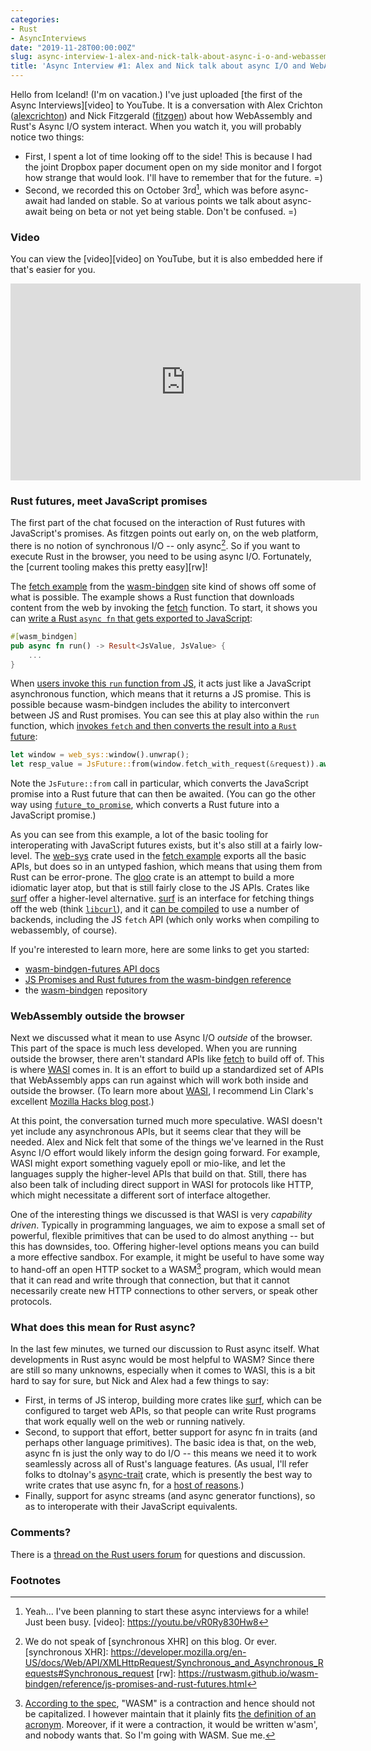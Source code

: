 ```yaml
---
categories:
- Rust
- AsyncInterviews
date: "2019-11-28T00:00:00Z"
slug: async-interview-1-alex-and-nick-talk-about-async-i-o-and-webassembly
title: 'Async Interview #1: Alex and Nick talk about async I/O and WebAssembly'
---
```


Hello from Iceland! (I'm on vacation.) I've just uploaded [the first
of the Async Interviews][video] to YouTube. It is a conversation with Alex
Crichton ([alexcrichton]) and Nick Fitzgerald ([fitzgen]) about how
WebAssembly and Rust's Async I/O system interact. When you watch it,
you will probably notice two things:

[alexcrichton]: https://github.com/alexcrichton
[fitzgen]: https://github.com/fitzgen

* First, I spent a lot of time looking off to the side! This is
  because I had the joint Dropbox paper document open on my side
  monitor and I forgot how strange that would look. I'll have to
  remember that for the future. =)
* Second, we recorded this on October 3rd[^planning], which was before
  async-await had landed on stable. So at various points we talk about
  async-await being on beta or not yet being stable. Don't be
  confused. =)

[^planning]: Yeah... I've been planning to start these async interviews for a while! Just been busy.
[video]: https://youtu.be/vR0Ry830Hw8

### Video

You can view the [video][video] on YouTube, but it is also embedded
here if that's easier for you.

<center><iframe width="560" height="315" src="https://www.youtube.com/embed/vR0Ry830Hw8" frameborder="0" allow="accelerometer; autoplay; encrypted-media; gyroscope; picture-in-picture" allowfullscreen></iframe></center>

### Rust futures, meet JavaScript promises

The first part of the chat focused on the interaction of Rust futures
with JavaScript's promises. As fitzgen points out early on, on the web
platform, there is no notion of synchronous I/O -- only async[^xhr].
So if you want to execute Rust in the browser, you need to be using
async I/O. Fortunately, the [current tooling makes this pretty easy][rw]!

[^xhr]: We do not speak of [synchronous XHR] on this blog. Or ever.
[synchronous XHR]: https://developer.mozilla.org/en-US/docs/Web/API/XMLHttpRequest/Synchronous_and_Asynchronous_Requests#Synchronous_request
[rw]: https://rustwasm.github.io/wasm-bindgen/reference/js-promises-and-rust-futures.html

The [fetch example] from the [wasm-bindgen] site kind of shows off
some of what is possible. The example shows a Rust function that
downloads content from the web by invoking the [fetch] function. To
start, it shows you can [write a Rust `async fn` that gets exported to
JavaScript](https://github.com/rustwasm/wasm-bindgen/blob/df34cf843eca7478e3879562670e52c889e32fdf/examples/fetch/src/lib.rs#L35-L36):

[fetch]: https://developer.mozilla.org/en-US/docs/Web/API/Fetch_API
[fetch example]: https://github.com/rustwasm/wasm-bindgen/blob/df34cf843eca7478e3879562670e52c889e32fdf/examples/fetch/src/lib.rs
[wasm-bindgen]: https://github.com/rustwasm/wasm-bindgen

```rust
#[wasm_bindgen]
pub async fn run() -> Result<JsValue, JsValue> {
    ...
}
```

When [users invoke this `run` function from
JS](https://github.com/rustwasm/wasm-bindgen/blob/df34cf843eca7478e3879562670e52c889e32fdf/examples/fetch/index.js#L5),
it acts just like a JavaScript asynchronous function, which means that
it returns a JS promise. This is possible because wasm-bindgen
includes the ability to interconvert between JS and Rust promises. You can see
this at play also within the `run` function, which [invokes `fetch` and then
converts the result into a `Rust` future](https://github.com/rustwasm/wasm-bindgen/blob/df34cf843eca7478e3879562670e52c889e32fdf/examples/fetch/src/lib.rs#L50-L51):

```rust
let window = web_sys::window().unwrap();
let resp_value = JsFuture::from(window.fetch_with_request(&request)).await?;
```

Note the `JsFuture::from` call in particular, which converts the
JavaScript promise into a Rust future that can then be awaited.  (You
can go the other way using [`future_to_promise`], which converts a
Rust future into a JavaScript promise.)

[`future_to_promise`]: https://docs.rs/wasm-bindgen-futures/0.4.1/wasm_bindgen_futures/fn.future_to_promise.html

As you can see from this example, a lot of the basic tooling for
interoperating with JavaScript futures exists, but it's also still at
a fairly low-level. The [web-sys] crate used in the [fetch example]
exports all the basic APIs, but does so in an untyped fashion, which
means that using them from Rust can be error-prone. The [gloo] crate
is an attempt to build a more idiomatic layer atop, but that is still
fairly close to the JS APIs. Crates like [surf] offer a higher-level
alternative. [surf] is an interface for fetching things off the web
(think [`libcurl`]), and it [can be compiled] to use a number of
backends, including the JS `fetch` API (which only works when
compiling to webassembly, of course).

[`libcurl`]: https://curl.haxx.se/libcurl/
[can be compiled]: https://docs.rs/surf/1.0.3/surf/#features

[web-sys]: https://crates.io/crates/web-sys
[gloo]: https://crates.io/crates/gloo
[surf]: https://github.com/http-rs/surf

If you're interested to learn more, here are some links to get you started:

* [wasm-bindgen-futures API docs](https://docs.rs/wasm-bindgen-futures/0.4.1/wasm_bindgen_futures/)
* [JS Promises and Rust futures from the wasm-bindgen reference](https://rustwasm.github.io/wasm-bindgen/reference/js-promises-and-rust-futures.html)
* the [wasm-bindgen] repository

### WebAssembly outside the browser

Next we discussed what it mean to use Async I/O *outside* of the
browser. This part of the space is much less developed. When you are
running outside the browser, there aren't standard APIs like [fetch]
to build off of. This is where [WASI] comes in. It is an effort to
build up a standardized set of APIs that WebAssembly apps can run
against which will work both inside and outside the browser. (To learn
more about [WASI], I recommend Lin Clark's excellent [Mozilla Hacks
blog
post](https://hacks.mozilla.org/2019/03/standardizing-wasi-a-webassembly-system-interface/).)

[WASI]: https://wasi.dev/

At this point, the conversation turned much more speculative. WASI
doesn't yet include any asynchronous APIs, but it seems clear that
they will be needed. Alex and Nick felt that some of the things we've
learned in the Rust Async I/O effort would likely inform the design
going forward. For example, WASI might export something vaguely epoll
or mio-like, and let the languages supply the higher-level APIs that
build on that. Still, there has also been talk of including direct
support in WASI for protocols like HTTP, which might necessitate a
different sort of interface altogether.

One of the interesting things we discussed is that WASI is very
*capability driven*. Typically in programming languages, we aim to
expose a small set of powerful, flexible primitives that can be used
to do almost anything -- but this has downsides, too. Offering
higher-level options means you can build a more effective sandbox. For
example, it might be useful to have some way to hand-off an open HTTP
socket to a WASM[^WASM] program, which would mean that it can read and write
through that connection, but that it cannot necessarily create new
HTTP connections to other servers, or speak other protocols.

[^WASM]: [According to the spec], "WASM" is a contraction and hence should not be capitalized. I however maintain that it plainly fits [the definition of an acronym]. Moreover, if it were a contraction, it would be written w'asm', and nobody wants that. So I'm going with WASM. Sue me.

[the definition of an acronym]: https://www.collinsdictionary.com/dictionary/english/acronym
[According to the spec]: https://webassembly.github.io/threads/intro/introduction.html#wasm

### What does this mean for Rust async?

In the last few minutes, we turned our discussion to Rust async
itself. What developments in Rust async would be most helpful to WASM?
Since there are still so many unknowns, especially when it comes to
WASI, this is a bit hard to say for sure, but Nick and Alex had a few
things to say:

* First, in terms of JS interop, building more crates like [surf],
  which can be configured to target web APIs, so that people can write
  Rust programs that work equally well on the web or running natively.
* Second, to support that effort, better support for async fn in
  traits (and perhaps other language primitives). The basic idea is
  that, on the web, async fn is just the only way to do I/O -- this
  means we need it to work seamlessly across all of Rust's language
  features. (As usual, I'll refer folks to dtolnay's [async-trait]
  crate, which is presently the best way to write crates that use
  async fn, for a [host of reasons].)
* Finally, support for async streams (and async generator functions),
  so as to interoperate with their JavaScript equivalents.
  
[async-trait]: https://github.com/dtolnay/async-trait
[host of reasons]: http://smallcultfollowing.com/babysteps/blog/2019/10/26/async-fn-in-traits-are-hard/

### Comments?

There is a [thread on the Rust users forum][thread] for questions and
discussion.

[thread]: https://users.rust-lang.org/t/async-interviews/35167

### Footnotes
